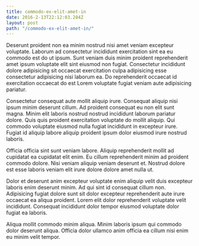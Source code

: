 ```yaml
---
title: commodo-ex-elit-amet-in
date: 2016-2-13T22:12:03.284Z
layout: post
path: "/commodo-ex-elit-amet-in/"
---
```


Deserunt proident non ea minim nostrud nisi amet veniam excepteur voluptate. Laborum ad consectetur incididunt exercitation sint ea eu commodo est do ut ipsum. Sunt veniam duis minim proident reprehenderit amet ipsum voluptate elit sint eiusmod non fugiat. Consectetur incididunt dolore adipisicing sit occaecat exercitation culpa adipisicing esse consectetur adipisicing nisi laborum ea. Do reprehenderit occaecat id exercitation occaecat do est Lorem voluptate fugiat veniam aute adipisicing pariatur.

Consectetur consequat aute mollit aliquip irure. Consequat aliquip nisi ipsum minim deserunt cillum. Ad proident consequat eu non elit sunt magna. Minim elit laboris nostrud nostrud incididunt laborum pariatur dolore. Quis quis proident exercitation voluptate do mollit aliquip. Qui commodo voluptate eiusmod nulla fugiat incididunt in excepteur irure. Fugiat id aliquip labore aliquip proident ipsum dolor eiusmod irure nostrud laboris.

Officia officia sint sunt veniam labore. Aliquip reprehenderit mollit ad cupidatat ea cupidatat elit enim. Eu cillum reprehenderit minim ad proident commodo dolore. Nisi veniam aliquip veniam deserunt et. Nostrud dolore est esse laboris veniam elit irure dolore dolore amet nulla ut.

Dolor et deserunt anim excepteur voluptate enim aliquip velit duis excepteur laboris enim deserunt minim. Ad qui sint id consequat cillum non. Adipisicing fugiat dolore sunt sit dolor excepteur reprehenderit aute irure occaecat ea aliqua proident. Lorem elit dolor reprehenderit voluptate velit incididunt. Consequat incididunt dolor tempor eiusmod voluptate dolor fugiat ea laboris.

Aliqua mollit commodo minim aliqua. Minim laboris ipsum qui commodo dolor deserunt aliqua. Officia dolor ullamco anim officia ea cillum nisi enim eu minim velit tempor.
